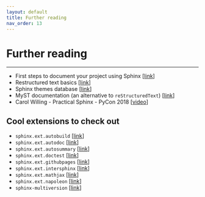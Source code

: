 ```yaml
---
layout: default
title: Further reading
nav_order: 13
---
```


# Further reading

---

- First steps to document your project using Sphinx
  [[link](https://www.sphinx-doc.org/en/master/tutorial/first-steps.html)]
- Restructured text basics
  [[link](https://www.sphinx-doc.org/en/master/usage/restructuredtext/basics.html)]
- Sphinx themes database [[link](https://sphinx-themes.org/)]
- MyST documentation (an alternative to `reStructuredText`)
  [[link](https://myst-parser.readthedocs.io/en/latest/index.html)]
- Carol Willing - Practical Sphinx - PyCon 2018
  [[video](https://www.youtube.com/watch?v=0ROZRNZkPS8)]

## Cool extensions to check out

- `sphinx.ext.autobuild` [[link](https://pypi.org/project/sphinx-autobuild/)]
- `sphinx.ext.autodoc` [[link](https://www.sphinx-doc.org/en/master/usage/extensions/autodoc.html)]
- `sphinx.ext.autosummary`
  [[link](https://www.sphinx-doc.org/en/master/usage/extensions/autosummary.html)]
- `sphinx.ext.doctest` [[link](https://www.sphinx-doc.org/en/master/usage/extensions/doctest.html)]
- `sphinx.ext.githubpages`
  [[link](https://www.sphinx-doc.org/en/master/usage/extensions/githubpages.html)]
- `sphinx.ext.intersphinx`
  [[link](https://www.sphinx-doc.org/en/master/usage/extensions/intersphinx.html)]
- `sphinx.ext.mathjax` [[link](https://www.sphinx-doc.org/en/master/usage/extensions/mathjax.html)]
- `sphinx.ext.napoleon`
  [[link](https://www.sphinx-doc.org/en/master/usage/extensions/napoleon.html)]
- `sphinx-multiversion` [[link](https://holzhaus.github.io/sphinx-multiversion/master/index.html)]

